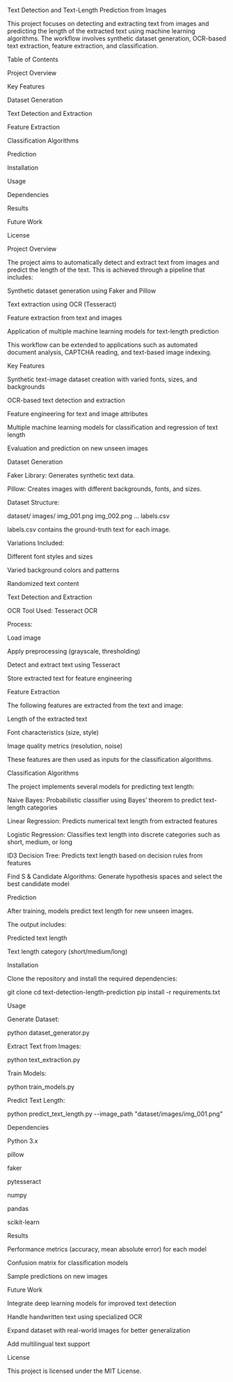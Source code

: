 Text Detection and Text-Length Prediction from Images

This project focuses on detecting and extracting text from images and predicting the length of the extracted text using machine learning algorithms. The workflow involves synthetic dataset generation, OCR-based text extraction, feature extraction, and classification.

Table of Contents

Project Overview

Key Features

Dataset Generation

Text Detection and Extraction

Feature Extraction

Classification Algorithms

Prediction

Installation

Usage

Dependencies

Results

Future Work

License

Project Overview

The project aims to automatically detect and extract text from images and predict the length of the text. This is achieved through a pipeline that includes:

Synthetic dataset generation using Faker and Pillow

Text extraction using OCR (Tesseract)

Feature extraction from text and images

Application of multiple machine learning models for text-length prediction

This workflow can be extended to applications such as automated document analysis, CAPTCHA reading, and text-based image indexing.

Key Features

Synthetic text-image dataset creation with varied fonts, sizes, and backgrounds

OCR-based text detection and extraction

Feature engineering for text and image attributes

Multiple machine learning models for classification and regression of text length

Evaluation and prediction on new unseen images

Dataset Generation

Faker Library: Generates synthetic text data.

Pillow: Creates images with different backgrounds, fonts, and sizes.

Dataset Structure:

dataset/
  images/
    img_001.png
    img_002.png
    ...
  labels.csv


labels.csv contains the ground-truth text for each image.

Variations Included:

Different font styles and sizes

Varied background colors and patterns

Randomized text content

Text Detection and Extraction

OCR Tool Used: Tesseract OCR

Process:

Load image

Apply preprocessing (grayscale, thresholding)

Detect and extract text using Tesseract

Store extracted text for feature engineering

Feature Extraction

The following features are extracted from the text and image:

Length of the extracted text

Font characteristics (size, style)

Image quality metrics (resolution, noise)

These features are then used as inputs for the classification algorithms.

Classification Algorithms

The project implements several models for predicting text length:

Naive Bayes: Probabilistic classifier using Bayes’ theorem to predict text-length categories

Linear Regression: Predicts numerical text length from extracted features

Logistic Regression: Classifies text length into discrete categories such as short, medium, or long

ID3 Decision Tree: Predicts text length based on decision rules from features

Find S & Candidate Algorithms: Generate hypothesis spaces and select the best candidate model

Prediction

After training, models predict text length for new unseen images.

The output includes:

Predicted text length

Text length category (short/medium/long)

Installation

Clone the repository and install the required dependencies:

git clone <repository-url>
cd text-detection-length-prediction
pip install -r requirements.txt

Usage

Generate Dataset:

python dataset_generator.py


Extract Text from Images:

python text_extraction.py


Train Models:

python train_models.py


Predict Text Length:

python predict_text_length.py --image_path "dataset/images/img_001.png"

Dependencies

Python 3.x

pillow

faker

pytesseract

numpy

pandas

scikit-learn

Results

Performance metrics (accuracy, mean absolute error) for each model

Confusion matrix for classification models

Sample predictions on new images

Future Work

Integrate deep learning models for improved text detection

Handle handwritten text using specialized OCR

Expand dataset with real-world images for better generalization

Add multilingual text support

License

This project is licensed under the MIT License.
